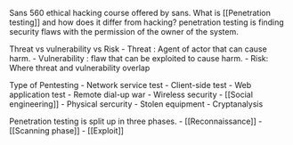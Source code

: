 Sans 560 ethical hacking course offered by sans. 
What is [[Penetration testing]] and how does it differ from hacking? 
penetration testing is finding security flaws with the permission of the owner of the system. 

Threat vs vulnerability vs Risk
    - Threat : Agent of actor that can cause harm.
    - Vulnerability : flaw that can be exploited to cause harm.
    - Risk: Where threat and vulnerability overlap 
    
Type of Pentesting
    - Network service test
    - Client-side test
    - Web application test
    - Remote dial-up war
    - Wireless security
    - [[Social engineering]]
    - Physical sercurity
    - Stolen equipment
    - Cryptanalysis
    
Penetration testing is split up in three phases. 
    - [[Reconnaissance]]
    - [[Scanning phase]]
    - [[Exploit]]
